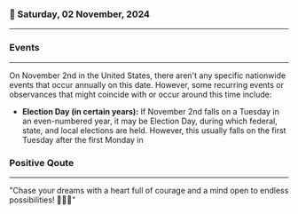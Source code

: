 ### 📅 Saturday, 02 November, 2024
------
### Events
------
On November 2nd in the United States, there aren't any specific nationwide events that occur annually on this date. However, some recurring events or observances that might coincide with or occur around this time include:

- **Election Day (in certain years):** If November 2nd falls on a Tuesday in an even-numbered year, it may be Election Day, during which federal, state, and local elections are held. However, this usually falls on the first Tuesday after the first Monday in
### Positive Qoute
------
"Chase your dreams with a heart full of courage and a mind open to endless possibilities! 🌟✨🚀"

